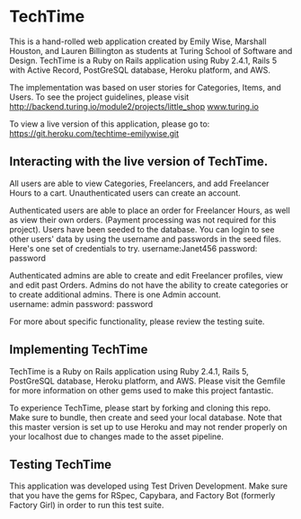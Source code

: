 
# TechTime
This is a hand-rolled web application created by Emily Wise, Marshall Houston, and Lauren Billington as students at Turing School of Software and Design. TechTime is a Ruby on Rails application using Ruby 2.4.1, Rails 5 with Active Record, PostGreSQL database, Heroku platform, and AWS.

The implementation was based on user stories for Categories, Items, and Users.
To see the project guidelines, please visit http://backend.turing.io/module2/projects/little_shop
www.turing.io

To view a live version of this application, please go to:
https://git.heroku.com/techtime-emilywise.git

## Interacting with the live version of TechTime.
All users are able to view Categories, Freelancers, and add Freelancer Hours to a cart. Unauthenticated users can create an account.

Authenticated users are able to place an order for Freelancer Hours, as well as view their own orders. (Payment processing was not required for this project).
Users have been seeded to the database. You can login to see other users' data by using the username and passwords in the seed files. Here's one set of credentials to try.
username:Janet456
password: password

Authenticated admins are able to create and edit Freelancer profiles, view and edit past Orders. Admins do not have the ability to create categories or to create additional admins. There is one Admin account.  
username: admin
password: password

For more about specific functionality, please review the testing suite.

## Implementing TechTime
TechTime is a Ruby on Rails application using Ruby 2.4.1, Rails 5, PostGreSQL database, Heroku platform, and AWS. Please visit the Gemfile for more information on other gems used to make this project fantastic.

To experience TechTime, please start by forking and cloning this repo.
Make sure to bundle, then create and seed your local database.  Note that this master version is set up to use Heroku and may not render properly on your localhost due to changes made to the asset pipeline.

## Testing TechTime
This application was developed using Test Driven Development. Make sure that you have the gems for RSpec, Capybara, and Factory Bot (formerly Factory Girl) in order to run this test suite.
